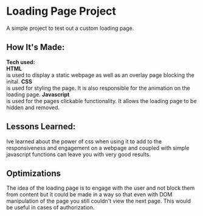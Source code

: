 # Loading Page Project
A simple project to test out a custom loading page. 

## How It's Made:
**Tech used:**<br/>
**HTML** <br/>is used to display a static webpage as well as an overlay page blocking the inital.
**CSS** <br/>is used for styling the page. It is also responsible for the animation on the loading page. 
**Javascript** <br/>is used for the pages clickable functionality. It allows the loading page to be hidden and removed. 

## Lessons Learned:

Ive learned about the power of css when using it to add to the responsiveness and engagement on a webpage and coupled with simple javascript functions can leave you with very good results. 

## Optimizations

The idea of the loading page is to engage with the user and not block them from content but it could be made in a way so that even with DOM manipulation of the page you still couldn't view the next page. This would be useful in cases of authorization.

